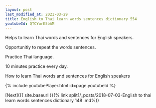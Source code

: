```yaml
---
layout: post
last_modified_at: 2021-03-29
title: English to Thai learn words sentences dictionary 554 
youtubeId: QTCYwrK5bAM
---
```

 
 
Helps to learn Thai words and sentences for English speakers.

Opportunitiy to repeat the words sentences. 

Practice Thai language. 
 
10 minutes practice every day. 
 
How to learn Thai words and sentences for English speakers 
 
{% include youtubePlayer.html id=page.youtubeId %}
 
 
[Next]({{ site.baseurl }}{% link  split1/_posts/2018-07-03-English to thai learn words sentences dictionary 148 .md%})
 
